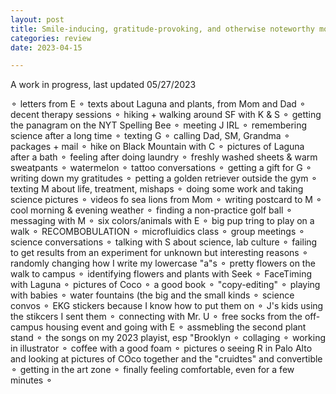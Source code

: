 ```yaml
---
layout: post
title: Smile-inducing, gratitude-provoking, and otherwise noteworthy moments
categories: review
date: 2023-04-15

---
```

A work in progress, last updated 05/27/2023

⚬ letters from E ⚬ texts about Laguna and plants, from Mom and Dad ⚬ decent therapy sessions ⚬ hiking + walking around SF with K & S ⚬ getting the panagram on the NYT Spelling Bee ⚬ meeting J IRL ⚬ remembering science after a long time ⚬ texting G ⚬ calling Dad, SM, Grandma ⚬ packages + mail ⚬ hike on Black Mountain with C ⚬ pictures of Laguna after a bath ⚬ feeling after doing laundry ⚬ freshly washed sheets & warm sweatpants ⚬ watermelon ⚬ tattoo conversations ⚬ getting a gift for G ⚬ writing down my gratitudes ⚬ petting a golden retriever outside the gym ⚬ texting M about life, treatment, mishaps ⚬ doing some work and taking science pictures ⚬ videos fo sea lions from Mom ⚬ writing postcard to M ⚬ cool morning & evening weather ⚬ finding a non-practice golf ball ⚬ messaging with M ⚬ six colors/animals with E ⚬ big pup tring to play on a walk ⚬ RECOMBOBULATION ⚬ microfluidics class ⚬ group meetings ⚬ science conversations ⚬ talking with S about science, lab culture ⚬ failing to get results from an experiment for unknown but interesting reasons ⚬ randomly changing how I write my lowercase "a"s ⚬ pretty flowers on the walk to campus ⚬ identifying flowers and plants with Seek ⚬ FaceTiming with Laguna ⚬ pictures of Coco ⚬ a good book ⚬ "copy-editing" ⚬ playing with babies ⚬ water fountains (the big and the small kinds ⚬ science convos ⚬ EKG stickers because I know how to put them on ⚬ J's kids using the stikcers I sent them ⚬ connecting with Mr. U ⚬ free socks from the off-campus housing event and going with E ⚬ assmebling the second plant stand ⚬ the songs on my 2023 playist, esp "Brooklyn ⚬ collaging ⚬ working in illustrator ⚬ coffee with a good foam ⚬ pictures o seeing R in Palo Alto and looking at pictures of COco together and the "cruidtes" and convertible ⚬ getting in the art zone ⚬ finally feeling comfortable, even for a few minutes ⚬
